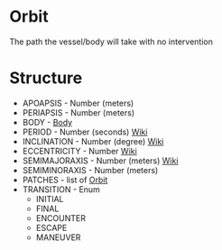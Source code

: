 ﻿# Orbit

The path the vessel/body will take with no intervention

Structure
=========

* APOAPSIS - Number (meters)
* PERIAPSIS - Number (meters)
* BODY - [Body](/KOS_DOC/structure/body)
* PERIOD - Number (seconds) [Wiki](http://en.wikipedia.org/wiki/Orbital_period)
* INCLINATION - Number (degree) [Wiki](http://en.wikipedia.org/wiki/Orbital_inclination)
* ECCENTRICITY - Number [Wiki](http://en.wikipedia.org/wiki/Orbital_eccentricity)
* SEMIMAJORAXIS - Number (meters) [Wiki](http://en.wikipedia.org/wiki/Semi-major_axis)
* SEMIMINORAXIS - Number (meters)
* PATCHES - list of [Orbit](/KOS_DOC/structure/orbit)
* TRANSITION - Enum
    * INITIAL
    * FINAL
    * ENCOUNTER
    * ESCAPE
    * MANEUVER



